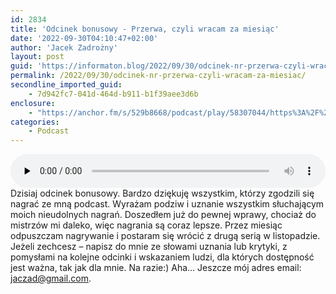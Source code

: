 ```yaml
---
id: 2834
title: 'Odcinek bonusowy - Przerwa, czyli wracam za miesiąc'
date: '2022-09-30T04:10:47+02:00'
author: 'Jacek Zadrożny'
layout: post
guid: 'https://informaton.blog/2022/09/30/odcinek-nr-przerwa-czyli-wracam-za-miesiac/'
permalink: /2022/09/30/odcinek-nr-przerwa-czyli-wracam-za-miesiac/
secondline_imported_guid:
    - 7d942fc7-041d-464d-b911-b1f39aee3d6b
enclosure:
    - "https://anchor.fm/s/529b8668/podcast/play/58307044/https%3A%2F%2Fd3ctxlq1ktw2nl.cloudfront.net%2Fstaging%2F2022-8-29%2Fdba06faa-b039-91a7-26ae-8d5b63df20ae.mp3\n118\naudio/mpeg\n"
categories:
    - Podcast
---
```


<audio class="wp-audio-shortcode" controls="controls" id="audio-2834-17" preload="none" style="width: 100%;"><source src="https://anchor.fm/s/529b8668/podcast/play/58307044/https%3A%2F%2Fd3ctxlq1ktw2nl.cloudfront.net%2Fstaging%2F2022-8-29%2Fdba06faa-b039-91a7-26ae-8d5b63df20ae.mp3?_=17" type="audio/mpeg"></source><https://anchor.fm/s/529b8668/podcast/play/58307044/https%3A%2F%2Fd3ctxlq1ktw2nl.cloudfront.net%2Fstaging%2F2022-8-29%2Fdba06faa-b039-91a7-26ae-8d5b63df20ae.mp3></audio>Dzisiaj odcinek bonusowy. Bardzo dziękuję wszystkim, którzy zgodzili się nagrać ze mną podcast. Wyrażam podziw i uznanie wszystkim słuchającym moich nieudolnych nagrań. Doszedłem już do pewnej wprawy, chociaż do mistrzów mi daleko, więc nagrania są coraz lepsze. Przez miesiąc odpuszczam nagrywanie i postaram się wrócić z drugą serią w listopadzie. Jeżeli zechcesz – napisz do mnie ze słowami uznania lub krytyki, z pomysłami na kolejne odcinki i wskazaniem ludzi, dla których dostępność jest ważna, tak jak dla mnie. Na razie:) Aha… Jeszcze mój adres email: <jaczad@gmail.com>.
